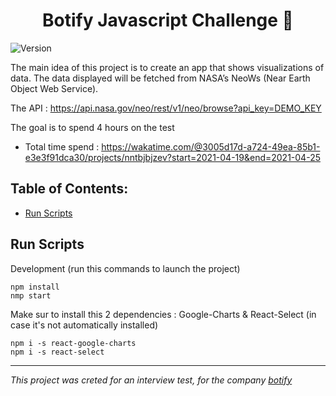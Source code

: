 <h1 align="center">Botify Javascript Challenge 👋</h1>
<p>
  <img alt="Version" src="https://img.shields.io/badge/version-0.1.0-blue.svg?cacheSeconds=2592000" />
</p>

The main idea of this project is to create an app that shows visualizations of data.
The data displayed will be fetched from NASA’s NeoWs (Near Earth Object Web Service).

The API : https://api.nasa.gov/neo/rest/v1/neo/browse?api_key=DEMO_KEY

The goal is to spend 4 hours on the test

- Total time spend : https://wakatime.com/@3005d17d-a724-49ea-85b1-e3e3f91dca30/projects/nntbjbjzev?start=2021-04-19&end=2021-04-25

## Table of Contents:

- [Run Scripts](#run-scripts)

## Run Scripts

Development (run this commands to launch the project)

```
npm install
nmp start
```

Make sur to install this 2 dependencies : Google-Charts & React-Select (in case it's not automatically installed)

```
npm i -s react-google-charts
npm i -s react-select
```

---

_This project was creted for an interview test, for the company [botify](https://www.botify.com/)_
